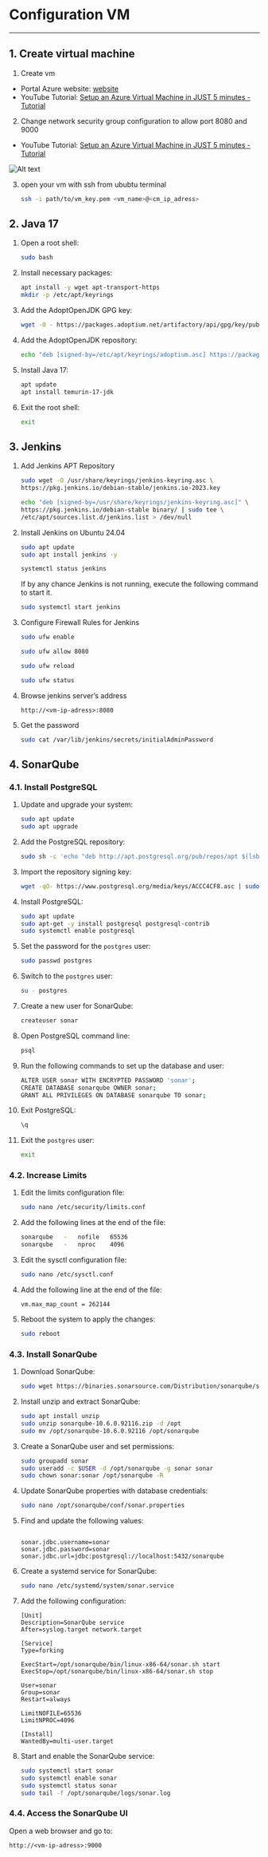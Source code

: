 # Configuration VM

---

## 1. Create virtual machine

1. Create vm

- Portal Azure website: [website](https://portal.azure.com/)
- YouTube Tutorial: [Setup an Azure Virtual Machine in JUST 5 minutes - Tutorial](https://www.youtube.com/watch?v=OCiN37sjXuw)

2. Change network security group configuration to allow port 8080 and 9000

- YouTube Tutorial: [Setup an Azure Virtual Machine in JUST 5 minutes - Tutorial](https://www.youtube.com/watch?v=w8H5fWBHddA)

![Alt text](media/nsg.png)

3. open your vm with ssh from ububtu terminal
   ```bash
   ssh -i path/to/vm_key.pem <vm_name>@<cm_ip_adress>
   ```

## 2. Java 17

1. Open a root shell:

   ```bash
   sudo bash
   ```

2. Install necessary packages:

   ```bash
   apt install -y wget apt-transport-https
   mkdir -p /etc/apt/keyrings
   ```

3. Add the AdoptOpenJDK GPG key:

   ```bash
   wget -O - https://packages.adoptium.net/artifactory/api/gpg/key/public | tee /etc/apt/keyrings/adoptium.asc
   ```

4. Add the AdoptOpenJDK repository:

   ```bash
   echo "deb [signed-by=/etc/apt/keyrings/adoptium.asc] https://packages.adoptium.net/artifactory/deb $(awk -F= '/^VERSION_CODENAME/{print$2}' /etc/os-release) main" | tee /etc/apt/sources.list.d/adoptium.list
   ```

5. Install Java 17:

   ```bash
   apt update
   apt install temurin-17-jdk
   ```

7. Exit the root shell:

   ```bash
   exit
   ```

## 3. Jenkins

1. Add Jenkins APT Repository

   ```bash
   sudo wget -O /usr/share/keyrings/jenkins-keyring.asc \
   https://pkg.jenkins.io/debian-stable/jenkins.io-2023.key
   ```

   ```bash
   echo "deb [signed-by=/usr/share/keyrings/jenkins-keyring.asc]" \
   https://pkg.jenkins.io/debian-stable binary/ | sudo tee \
   /etc/apt/sources.list.d/jenkins.list > /dev/null
   ```

2. Install Jenkins on Ubuntu 24.04

   ```bash
   sudo apt update
   sudo apt install jenkins -y
   ```

   ```bash
   systemctl status jenkins
   ```

   If by any chance Jenkins is not running, execute the following command to start it.

   ```bash
   sudo systemctl start jenkins
   ```

3. Configure Firewall Rules for Jenkins

   ```bash
   sudo ufw enable
   ```

   ```bash
   sudo ufw allow 8080
   ```

   ```bash
   sudo ufw reload
   ```

   ```bash
   sudo ufw status
   ```

4. Browse jenkins server’s address

   ```
   http://<vm-ip-adress>:8080
   ```

5. Get the password
   ```bash
   sudo cat /var/lib/jenkins/secrets/initialAdminPassword
   ```

## 4. SonarQube

### 4.1. Install PostgreSQL

1. Update and upgrade your system:

   ```bash
   sudo apt update
   sudo apt upgrade
   ```

2. Add the PostgreSQL repository:

   ```bash
   sudo sh -c 'echo "deb http://apt.postgresql.org/pub/repos/apt $(lsb_release -cs)-pgdg main" > /etc/apt/sources.list.d/pgdg.list'
   ```

3. Import the repository signing key:

   ```bash
   wget -qO- https://www.postgresql.org/media/keys/ACCC4CF8.asc | sudo tee /etc/apt/trusted.gpg.d/pgdg.asc &>/dev/null
   ```

4. Install PostgreSQL:
   ```bash
   sudo apt update
   sudo apt-get -y install postgresql postgresql-contrib
   sudo systemctl enable postgresql
   ```
5. Set the password for the `postgres` user:

   ```bash
   sudo passwd postgres
   ```

6. Switch to the `postgres` user:

   ```bash
   su - postgres
   ```

7. Create a new user for SonarQube:

   ```bash
   createuser sonar
   ```

8. Open PostgreSQL command line:

   ```bash
   psql
   ```

9. Run the following commands to set up the database and user:

   ```bash
   ALTER USER sonar WITH ENCRYPTED PASSWORD 'sonar';
   CREATE DATABASE sonarqube OWNER sonar;
   GRANT ALL PRIVILEGES ON DATABASE sonarqube TO sonar;
   ```

10. Exit PostgreSQL:

    ```bash
    \q
    ```

11. Exit the `postgres` user:
    ```bash
    exit
    ```

### 4.2. Increase Limits

1. Edit the limits configuration file:

   ```bash
   sudo nano /etc/security/limits.conf
   ```

2. Add the following lines at the end of the file:

   ```bash
   sonarqube   -   nofile   65536
   sonarqube   -   nproc    4096
   ```

3. Edit the sysctl configuration file:

   ```bash
   sudo nano /etc/sysctl.conf
   ```

4. Add the following line at the end of the file:

   ```
   vm.max_map_count = 262144
   ```

5. Reboot the system to apply the changes:

   ```bash
   sudo reboot
   ```

### 4.3. Install SonarQube

1. Download SonarQube:

   ```bash
   sudo wget https://binaries.sonarsource.com/Distribution/sonarqube/sonarqube-10.6.0.92116.zip
   ```

2. Install unzip and extract SonarQube:

   ```bash
   sudo apt install unzip
   sudo unzip sonarqube-10.6.0.92116.zip -d /opt
   sudo mv /opt/sonarqube-10.6.0.92116 /opt/sonarqube
   ```

3. Create a SonarQube user and set permissions:

   ```bash
   sudo groupadd sonar
   sudo useradd -c $USER -d /opt/sonarqube -g sonar sonar
   sudo chown sonar:sonar /opt/sonarqube -R
   ```

4. Update SonarQube properties with database credentials:

   ```bash
   sudo nano /opt/sonarqube/conf/sonar.properties
   ```

5. Find and update the following values:

   ```

   sonar.jdbc.username=sonar
   sonar.jdbc.password=sonar
   sonar.jdbc.url=jdbc:postgresql://localhost:5432/sonarqube
   ```

6. Create a systemd service for SonarQube:

   ```bash
   sudo nano /etc/systemd/system/sonar.service
   ```

7. Add the following configuration:

   ```
   [Unit]
   Description=SonarQube service
   After=syslog.target network.target

   [Service]
   Type=forking

   ExecStart=/opt/sonarqube/bin/linux-x86-64/sonar.sh start
   ExecStop=/opt/sonarqube/bin/linux-x86-64/sonar.sh stop

   User=sonar
   Group=sonar
   Restart=always

   LimitNOFILE=65536
   LimitNPROC=4096

   [Install]
   WantedBy=multi-user.target
   ```

8. Start and enable the SonarQube service:
   ```bash
   sudo systemctl start sonar
   sudo systemctl enable sonar
   sudo systemctl status sonar
   sudo tail -f /opt/sonarqube/logs/sonar.log
   ```

### 4.4. Access the SonarQube UI

Open a web browser and go to:

```
http://<vm-ip-adress>:9000
```

